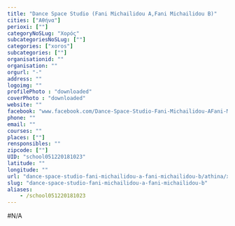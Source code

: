 ```yaml
---
title: "Dance Space Studio (Fani Michailidou A,Fani Michailidou B)"
cities: ["Αθήνα"]
perioxi: [""]
categoryNoSLug: "Χορός"
subcategoriesNoSLug: [""]
categories: ["xoros"]
subcategories: [""]
organisationid: ""
organisation: ""
orgurl: "-"
address: ""
logoimg: ""
profilePhoto : "downloaded"
coverPhoto : "downloaded"
website: ""
facebook: "www.facebook.com/Dance-Space-Studio-Fani-Michailidou-AFani-Michailidou-B-269576736441655"
phone: ""
email: ""
courses: ""
places: [""]
rensponsibles: ""
zipcode: [""]
UID: "school051220181023"
latitude: ""
longitude: ""
url: "dance-space-studio-fani-michailidou-a-fani-michailidou-b/athina/xoros/"
slug: "dance-space-studio-fani-michailidou-a-fani-michailidou-b"
aliases:
    - /school051220181023
---
```





#N/A